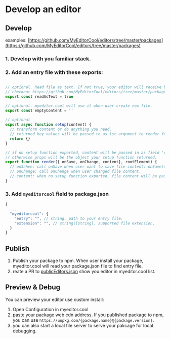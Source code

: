 # Develop an editor

## Develop

examples: [https://github.com/MyEditorCool/editors/tree/master/packages](https://github.com/MyEditorCool/editors/tree/master/packages)

### 1. Develop with you familiar stack.

### 2. Add an entry file with these exports:

```javascript

// optional. Read file as text. If not true, your editor will receive binary array as content.
// checkout https://github.com/MyEditorCool/editors/tree/master/packages/imageEditor for binary content example.
export const readAsText = true

// optional. myeditor.cool will use it when user create new file.  
export const emptyContent = ''
 
// optional
export async function setup(content) {
  // transform content or do anything you need.
  // returned key values will be passed to as 1st argument to render function
  return {}
}

// if no setup function exported, content will be passed in as field 'content'. 
// otherwise props will be the object your setup function returned.
export function render({ onSave, onChange, content}, rootElement) {
  // onSahve: call onSave when user want to save file content: onSave(newContent). 
  // onChange: call onChange when user changed file content.
  // content: when no setup function exported, file content will be passed in througn this argument. 
}
```

### 3. Add `myeditorcool` field to package.json

```javascript
{
  ...
  "myeditorcool": {
    "entry": "", // string. path to your entry file.
    "extension": "", // string|[string]. supported file extension,
  }
}
```

## Publish

1. Publish your package to npm. When user install your package, myeditor.cool will read your package.json file to find entry file.
2. reate a PR to [publicEditors.json](https://github.com/MyEditorCool/editors/blob/master/publicEditors.json) show you editor in myeditor.cool list.

## Preview & Debug

You can preview your editor use custom install:

1. Open Configuration in myeditor.cool
2. paste your package web cdn address. If you published package to npm, you can use `https://unpkg.com/{package.name}@{package.version}`.
3. you can also start a local file server to serve your pakcage for local debugging. 


